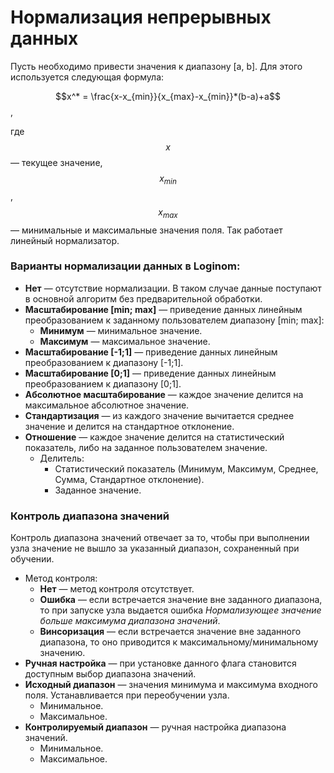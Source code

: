 # Нормализация непрерывных данных

Пусть необходимо привести значения к диапазону [a, b]. Для этого используется следующая формула:

$$x^* = \frac{x-x_{min}}{x_{max}-x_{min}}*(b-a)+a$$ ,

где $$x$$ — текущее значение, $$x_{min}$$, $$x_{max}$$ — минимальные и максимальные значения поля. Так работает линейный нормализатор.

### Варианты нормализации данных в Loginom:

* **Нет** — отсутствие нормализации. В таком случае данные поступают в основной алгоритм без предварительной обработки.
* **Масштабирование [min; max]** — приведение данных линейным преобразованием к заданному пользователем диапазону [min; max]:
  * **Минимум** — минимальное значение.
  * **Максимум** — максимальное значение.
* **Масштабирование [-1;1]** — приведение данных линейным преобразованием к диапазону [-1;1].
* **Масштабирование [0;1]** — приведение данных линейным преобразованием к диапазону [0;1].
* **Абсолютное масштабирование** — каждое значение делится на максимальное абсолютное значение.
* **Стандартизация** — из каждого значение вычитается среднее значение и делится на стандартное отклонение.
* **Отношение** — каждое значение делится на статистический показатель, либо на заданное пользователем значение.
  * Делитель:
    * Статистический показатель (Минимум, Максимум, Среднее, Сумма, Стандартное отклонение).
    * Заданное значение.

### Контроль диапазона значений

Контроль диапазона значений отвечает за то, чтобы при выполнении узла значение не вышло за указанный диапазон, сохраненный при обучении.

* Метод контроля:
  * **Нет** — метод контроля отсутствует.
  * **Ошибка** — если встречается значение вне заданного диапазона, то при запуске узла выдается ошибка *Нормализующее значение больше максимума диапазона значений*.
  * **Винсоризация** — если встречается значение вне заданного диапазона, то оно приводится к максимальному/минимальному значению.
* **Ручная настройка** — при установке данного флага становится доступным выбор диапазона значений.
* **Исходный диапазон** — значения минимума и максимума входного поля. Устанавливается при переобучении узла.
  * Минимальное.
  * Максимальное.
* **Контролируемый диапазон** — ручная настройка диапазона значений.
  * Минимальное.
  * Максимальное.
